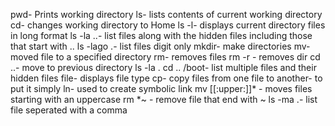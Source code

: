 pwd- Prints working directory
ls- lists contents of current working directory
cd- changes working directory to Home
ls -l- displays current directory files in long format
ls -la ..- list files along with the hidden files including those that start with ..
ls -lago .- list files digit only
mkdir- make directories
mv- moved file to a specified directory
rm- removes files
rm -r - removes dir
cd ..- move to previous directory
ls -la . cd .. /boot- list multiple files and their hidden files
file- displays file type
cp- copy files from one file to another- to put it simply
ln- used to create symbolic link
mv [[:upper:]]* - moves files starting with an uppercase
rm *~ - remove file that end with ~
ls -ma .- list file seperated with a comma
